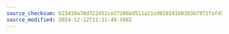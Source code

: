 ```yaml
---
source_checksum: b23410a70d322452ce27206bd511a21cd020141b0383b7971faf451a593a02e1
source_modified: 2024-12-12T21:11:49.588Z
---
```


